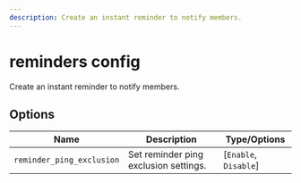 ```yaml
---
description: Create an instant reminder to notify members.
---
```


# reminders config

Create an instant reminder to notify members.

## Options

| Name | Description | Type/Options |
|------|-------------|--------------|
| `reminder_ping_exclusion` | Set reminder ping exclusion settings. | [`Enable`, `Disable`] |

